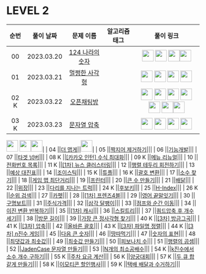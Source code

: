 # LEVEL 2

<!-- 
강동표 : <a href="***문제풀이링크***"><img src="https://avatars.githubusercontent.com/u/76652908?v=4" width="30px"></a>
김하영 : <a href="***문제풀이링크***"><img src="https://avatars.githubusercontent.com/u/83320865?v=4" width="30px"></a>
송병훈 : <a href="***문제풀이링크***"><img src="https://avatars.githubusercontent.com/u/92148521?v=4" width="30px"></a>
송찬환 : <a href="***문제풀이링크***"><img src="https://avatars.githubusercontent.com/u/23161060?v=4" width="30px"></a>
송혁준 : <a href="***문제풀이링크***"><img src="https://avatars.githubusercontent.com/u/94898193?v=4" width="30px"></a>
신창학 : <a href="***문제풀이링크***"><img src="https://avatars.githubusercontent.com/u/93763809?v=4" width="30px"></a>
정  민 : <a href="***문제풀이링크***"><img src="https://avatars.githubusercontent.com/u/112797177?v=4" width="30px"></a>
정수정 : <a href="***문제풀이링크***"><img src="https://avatars.githubusercontent.com/u/37768793?v=4" width="30px"></a>
-->

| 순번|풀이 날짜|문제 이름|알고리즘 태그|풀이 링크 |
| :--:|:--:|:--:|:--:|:--:|
| 00 |2023.03.20|[124 나라의 숫자](https://programmers.co.kr/learn/courses/30/lessons/12899)||<a href="https://github.com/thdqudgns/Algorithm/blob/main/%ED%94%84%EB%A1%9C%EA%B7%B8%EB%9E%98%EB%A8%B8%EC%8A%A4/lv2/12899.%E2%80%85124%E2%80%85%EB%82%98%EB%9D%BC%EC%9D%98%E2%80%85%EC%88%AB%EC%9E%90/124%E2%80%85%EB%82%98%EB%9D%BC%EC%9D%98%E2%80%85%EC%88%AB%EC%9E%90.java"><img src="https://avatars.githubusercontent.com/u/92148521?v=4" width="30px"></a> <a  href="https://github.com/sujeong1201/Algorithm/blob/main/%ED%94%84%EB%A1%9C%EA%B7%B8%EB%9E%98%EB%A8%B8%EC%8A%A4/lv2/12899.%E2%80%85124%E2%80%85%EB%82%98%EB%9D%BC%EC%9D%98%E2%80%85%EC%88%AB%EC%9E%90/124%E2%80%85%EB%82%98%EB%9D%BC%EC%9D%98%E2%80%85%EC%88%AB%EC%9E%90.java"><img src="https://avatars.githubusercontent.com/u/37768793?v=4" width="30px"></a> <a href="https://github.com/cksghks89/Algorithm/blob/master/src/programmers/level2/Programmers_124%EB%82%98%EB%9D%BC%EC%9D%98%EC%88%AB%EC%9E%90.java"><img src="https://avatars.githubusercontent.com/cksghks89" width="30px"></a><a href="https://github.com/hayeongK/Algorithm/blob/main/%ED%94%84%EB%A1%9C%EA%B7%B8%EB%9E%98%EB%A8%B8%EC%8A%A4/lv2/12899.%E2%80%85124%E2%80%85%EB%82%98%EB%9D%BC%EC%9D%98%E2%80%85%EC%88%AB%EC%9E%90/124%E2%80%85%EB%82%98%EB%9D%BC%EC%9D%98%E2%80%85%EC%88%AB%EC%9E%90.java"><img src="https://avatars.githubusercontent.com/u/83320865?v=4" width="30px"></a>|
| 01 |2023.03.21|[멀쩡한 사각형](https://programmers.co.kr/learn/courses/30/lessons/62048)||<a href="https://github.com/cksghks89/Algorithm/blob/master/src/programmers/level2/Programmers_%EB%A9%80%EC%A9%A1%ED%95%9C%EC%82%AC%EA%B0%81%ED%98%95.java"><img src="https://avatars.githubusercontent.com/cksghks89" width="30px"></a> <a href="https://github.com/thdqudgns/Algorithm/blob/main/%ED%94%84%EB%A1%9C%EA%B7%B8%EB%9E%98%EB%A8%B8%EC%8A%A4/lv2/62048.%E2%80%85%EB%A9%80%EC%A9%A1%ED%95%9C%E2%80%85%EC%82%AC%EA%B0%81%ED%98%95/%EB%A9%80%EC%A9%A1%ED%95%9C%E2%80%85%EC%82%AC%EA%B0%81%ED%98%95.java"><img src="https://avatars.githubusercontent.com/u/92148521?v=4" width="30px"></a> <a href="https://github.com/97Kzone/CodeTest_practice/blob/main/PG_Level2/%EB%A9%80%EC%A9%A1%ED%95%9C%EC%82%AC%EA%B0%81%ED%98%95.java"><img src="https://avatars.githubusercontent.com/u/76652908?s=400&u=54f2f2a283932903f96db24326395df4d70b406f&v=4" width="30px"></a> <a href="https://github.com/sujeong1201/Algorithm/blob/main/%ED%94%84%EB%A1%9C%EA%B7%B8%EB%9E%98%EB%A8%B8%EC%8A%A4/lv2/62048.%E2%80%85%EB%A9%80%EC%A9%A1%ED%95%9C%E2%80%85%EC%82%AC%EA%B0%81%ED%98%95/%EB%A9%80%EC%A9%A1%ED%95%9C%E2%80%85%EC%82%AC%EA%B0%81%ED%98%95.java"><img src="https://avatars.githubusercontent.com/u/37768793?v=4" width="30px"></a>|
| 02 K |2023.03.22|[오픈채팅방](https://programmers.co.kr/learn/courses/30/lessons/42888)||<a href="https://github.com/cksghks89/Algorithm/blob/master/src/programmers/level2/Programmers_%EC%98%A4%ED%94%88%EC%B1%84%ED%8C%85%EB%B0%A9.java"><img src="https://avatars.githubusercontent.com/cksghks89" width="30px"></a> <a href="https://github.com/sujeong1201/Algorithm/blob/main/%ED%94%84%EB%A1%9C%EA%B7%B8%EB%9E%98%EB%A8%B8%EC%8A%A4/lv2/42888.%E2%80%85%EC%98%A4%ED%94%88%EC%B1%84%ED%8C%85%EB%B0%A9/%EC%98%A4%ED%94%88%EC%B1%84%ED%8C%85%EB%B0%A9.java"><img src="https://avatars.githubusercontent.com/u/37768793?v=4" width="30px"></a> <a href="https://github.com/JeongMiiiin/algorithm/blob/main/%ED%94%84%EB%A1%9C%EA%B7%B8%EB%9E%98%EB%A8%B8%EC%8A%A4/lv2/42888.%E2%80%85%EC%98%A4%ED%94%88%EC%B1%84%ED%8C%85%EB%B0%A9/%EC%98%A4%ED%94%88%EC%B1%84%ED%8C%85%EB%B0%A9.java"><img src="https://avatars.githubusercontent.com/u/112797177?v=4" width="30px" style="max-width: 100%;"></a> <a href="https://github.com/thdqudgns/Algorithm/blob/main/%ED%94%84%EB%A1%9C%EA%B7%B8%EB%9E%98%EB%A8%B8%EC%8A%A4/lv2/42888.%E2%80%85%EC%98%A4%ED%94%88%EC%B1%84%ED%8C%85%EB%B0%A9/%EC%98%A4%ED%94%88%EC%B1%84%ED%8C%85%EB%B0%A9.java"><img src="https://avatars.githubusercontent.com/u/92148521?v=4" width="30px"></a> <a href="https://github.com/97Kzone/CodeTest_practice/blob/main/PG_Level2/%EC%98%A4%ED%94%88%EC%B1%84%ED%8C%85%EB%B0%A9.java"><img src="https://avatars.githubusercontent.com/u/76652908?v=4" width="30px"></a> <a href="https://github.com/leon4652/Solve-Algorithm/blob/main/%EC%98%A4%ED%94%88%EC%B1%84%ED%8C%85%EB%B0%A9"><img src="https://avatars.githubusercontent.com/u/93763809?v=4" width="30px"></a><a href="https://github.com/hayeongK/Algorithm/blob/main/%ED%94%84%EB%A1%9C%EA%B7%B8%EB%9E%98%EB%A8%B8%EC%8A%A4/lv2/42888.%E2%80%85%EC%98%A4%ED%94%88%EC%B1%84%ED%8C%85%EB%B0%A9/%EC%98%A4%ED%94%88%EC%B1%84%ED%8C%85%EB%B0%A9.java"><img src="https://avatars.githubusercontent.com/u/83320865?v=4" width="30px"></a>|
| 03 K |2023.03.23|[문자열 압축](https://programmers.co.kr/learn/courses/30/lessons/60057)||<a href="https://github.com/JeongMiiiin/algorithm/blob/main/%ED%94%84%EB%A1%9C%EA%B7%B8%EB%9E%98%EB%A8%B8%EC%8A%A4/lv2/60057.%E2%80%85%EB%AC%B8%EC%9E%90%EC%97%B4%E2%80%85%EC%95%95%EC%B6%95/%EB%AC%B8%EC%9E%90%EC%97%B4%E2%80%85%EC%95%95%EC%B6%95.java"><img src="https://avatars.githubusercontent.com/u/112797177?v=4" width="30px" style="max-width: 100%;"></a> <a href="https://github.com/thdqudgns/Algorithm/blob/main/%ED%94%84%EB%A1%9C%EA%B7%B8%EB%9E%98%EB%A8%B8%EC%8A%A4/lv2/60057.%E2%80%85%EB%AC%B8%EC%9E%90%EC%97%B4%E2%80%85%EC%95%95%EC%B6%95/%EB%AC%B8%EC%9E%90%EC%97%B4%E2%80%85%EC%95%95%EC%B6%95.java"><img src="https://avatars.githubusercontent.com/u/92148521?v=4" width="30px"></a> <a href="https://github.com/97Kzone/CodeTest_practice/blob/main/PG_Level2/%EB%AC%B8%EC%9E%90%EC%97%B4%EC%95%95%EC%B6%95.java"><img src="https://avatars.githubusercontent.com/u/76652908?v=4" width="30px"></a> <a href="https://github.com/sujeong1201/Algorithm/blob/main/%ED%94%84%EB%A1%9C%EA%B7%B8%EB%9E%98%EB%A8%B8%EC%8A%A4/lv2/60057.%E2%80%85%EB%AC%B8%EC%9E%90%EC%97%B4%E2%80%85%EC%95%95%EC%B6%95/%EB%AC%B8%EC%9E%90%EC%97%B4%E2%80%85%EC%95%95%EC%B6%95.java"><img src="https://avatars.githubusercontent.com/u/37768793?v=4" width="30px">
<a href="https://github.com/leon4652/Solve-Algorithm/blob/main/%EB%AC%B8%EC%9E%90%EC%97%B4%EC%95%95%EC%B6%95"><img src="https://avatars.githubusercontent.com/u/93763809?v=4" width="30px"></a>
</a><!-- 여기 --> <a href="https://github.com/cksghks89/Algorithm/blob/master/%ED%94%84%EB%A1%9C%EA%B7%B8%EB%9E%98%EB%A8%B8%EC%8A%A4/lv2/60057.%E2%80%85%EB%AC%B8%EC%9E%90%EC%97%B4%E2%80%85%EC%95%95%EC%B6%95/%EB%AC%B8%EC%9E%90%EC%97%B4%E2%80%85%EC%95%95%EC%B6%95.java"><img src="https://avatars.githubusercontent.com/cksghks89" width="30px"></a><a href="https://github.com/hayeongK/Algorithm/blob/main/%ED%94%84%EB%A1%9C%EA%B7%B8%EB%9E%98%EB%A8%B8%EC%8A%A4/lv2/60057.%E2%80%85%EB%AC%B8%EC%9E%90%EC%97%B4%E2%80%85%EC%95%95%EC%B6%95/%EB%AC%B8%EC%9E%90%EC%97%B4%E2%80%85%EC%95%95%EC%B6%95.java"><img src="https://avatars.githubusercontent.com/u/83320865?v=4" width="30px"></a>|
| 04 ||[더 맵게](https://programmers.co.kr/learn/courses/30/lessons/42626)||<a href="https://github.com/hayeongK/Algorithm/blob/main/%ED%94%84%EB%A1%9C%EA%B7%B8%EB%9E%98%EB%A8%B8%EC%8A%A4/lv2/42626.%E2%80%85%EB%8D%94%E2%80%85%EB%A7%B5%EA%B2%8C/%EB%8D%94%E2%80%85%EB%A7%B5%EA%B2%8C.java"><img src="https://avatars.githubusercontent.com/u/83320865?v=4" width="30px"></a>|
| 05 ||[짝지어 제거하기](https://programmers.co.kr/learn/courses/30/lessons/12973)||<!-- 여기 -->|
| 06 ||[기능개발](https://programmers.co.kr/learn/courses/30/lessons/42586)||<!-- 여기 -->|
| 07 ||[타겟 넘버](https://programmers.co.kr/learn/courses/30/lessons/43165)||<!-- 여기 -->|
| 08 K ||[[카카오 인턴] 수식 최대화](https://programmers.co.kr/learn/courses/30/lessons/67257)||<!-- 여기 -->|
| 09 K ||[메뉴 리뉴얼](https://programmers.co.kr/learn/courses/30/lessons/72411)||<!-- 여기 -->|
| 10 ||[전화번호 목록](https://programmers.co.kr/learn/courses/30/lessons/42577)||<!-- 여기 -->|
| 11 K ||[[1차] 뉴스 클러스터링](https://programmers.co.kr/learn/courses/30/lessons/17677)||<!-- 여기 -->|
| 12 ||[행렬 테두리 회전하기](https://programmers.co.kr/learn/courses/30/lessons/77485)||<!-- 여기 -->|
| 13 ||[예상 대진표](https://programmers.co.kr/learn/courses/30/lessons/12985)||<!-- 여기 -->|
| 14 ||[조이스틱](https://programmers.co.kr/learn/courses/30/lessons/42860)||<!-- 여기 -->|
| 15 K ||[튜플](https://programmers.co.kr/learn/courses/30/lessons/64065)||<!-- 여기 -->|
| 16 K ||[괄호 변환](https://programmers.co.kr/learn/courses/30/lessons/60058)||<!-- 여기 -->|
| 17 ||[소수 찾기](https://programmers.co.kr/learn/courses/30/lessons/42839)||<!-- 여기 -->|
| 18 ||[게임 맵 최단거리](https://programmers.co.kr/learn/courses/30/lessons/1844)||<!-- 여기 -->|
| 19 ||[프린터](https://programmers.co.kr/learn/courses/30/lessons/42587)||<!-- 여기 -->|
| 20 ||[큰 수 만들기](https://programmers.co.kr/learn/courses/30/lessons/42883)||<!-- 여기 -->|
| 21 ||[배달](https://programmers.co.kr/learn/courses/30/lessons/12978)||<!-- 여기 -->|
| 22 ||[위장](https://programmers.co.kr/learn/courses/30/lessons/42578)||<!-- 여기 -->|
| 23 ||[다리를 지나는 트럭](https://programmers.co.kr/learn/courses/30/lessons/42583)||<!-- 여기 -->|
| 24 K ||[후보키](https://programmers.co.kr/learn/courses/30/lessons/42890)||<!-- 여기 -->|
| 25 ||[H-Index](https://programmers.co.kr/learn/courses/30/lessons/42747)||<!-- 여기 -->|
| 26 K ||[순위 검색](https://programmers.co.kr/learn/courses/30/lessons/72412)||<!-- 여기 -->|
| 27 ||[카펫](https://programmers.co.kr/learn/courses/30/lessons/42842)||<!-- 여기 -->|
| 28 ||[[1차] 프렌즈4블](https://programmers.co.kr/learn/courses/30/lessons/17679)||<!-- 여기 -->|
| 29 ||[영어 끝말잇기](https://programmers.co.kr/learn/courses/30/lessons/12981)||<!-- 여기 -->|
| 30 ||[구명보트](https://programmers.co.kr/learn/courses/30/lessons/42885)||<!-- 여기 -->|
| 31 ||[주식가격](https://programmers.co.kr/learn/courses/30/lessons/42584)||<!-- 여기 -->|
| 32 ||[삼각 달팽이](https://programmers.co.kr/learn/courses/30/lessons/68645)||<!-- 여기 -->|
| 33 ||[점프와 순간 이동](https://programmers.co.kr/learn/courses/30/lessons/12980)||<!-- 여기 -->|
| 34 ||[이진 변환 반복하기](https://programmers.co.kr/learn/courses/30/lessons/70129)||<!-- 여기 -->|
| 35 ||[[1차] 캐시](https://programmers.co.kr/learn/courses/30/lessons/17680)||<!-- 여기 -->|
| 36 ||[스킬트리](https://programmers.co.kr/learn/courses/30/lessons/49993)||<!-- 여기 -->|
| 37 ||[쿼드압축 후 개수 세기](https://programmers.co.kr/learn/courses/30/lessons/68936)||<!-- 여기 -->|
| 38 ||[방문 길이](https://programmers.co.kr/learn/courses/30/lessons/49994)||<!-- 여기 -->|
| 39 ||[가장 큰 정사각형 찾기](https://programmers.co.kr/learn/courses/30/lessons/12905)||<!-- 여기 -->|
| 40 K ||[[3차] 방금그곡](https://programmers.co.kr/learn/courses/30/lessons/17683)||<!-- 여기 -->|
| 41 K ||[[3차] 압축](https://programmers.co.kr/learn/courses/30/lessons/17684)||<!-- 여기 -->|
| 42 ||[올바른 괄호](https://programmers.co.kr/learn/courses/30/lessons/12909)||<!-- 여기 -->|
| 43 K ||[[3차] 파일명 정렬](https://programmers.co.kr/learn/courses/30/lessons/17686)||<!-- 여기 -->|
| 44 K ||[[3차] n진수 게임](https://programmers.co.kr/learn/courses/30/lessons/17687)||<!-- 여기 -->|
| 45 ||[다음 큰 숫자](https://programmers.co.kr/learn/courses/30/lessons/12911)||<!-- 여기 -->|
| 46 ||[땅따먹기](https://programmers.co.kr/learn/courses/30/lessons/12913)||<!-- 여기 -->|
| 47 ||[숫자의 표현](https://programmers.co.kr/learn/courses/30/lessons/12924)||<!-- 여기 -->|
| 48 ||[최댓값과 최솟값](https://programmers.co.kr/learn/courses/30/lessons/12939)||<!-- 여기 -->|
| 49 ||[최솟값 만들기](https://programmers.co.kr/learn/courses/30/lessons/12941)||<!-- 여기 -->|
| 50 ||[피보나치 수](https://programmers.co.kr/learn/courses/30/lessons/12945)||<!-- 여기 -->|
| 51 ||[행렬의 곱셈](https://programmers.co.kr/learn/courses/30/lessons/12949)||<!-- 여기 -->|
| 52 ||[JadenCase 문자열 만들기](https://programmers.co.kr/learn/courses/30/lessons/12951)||<!-- 여기 -->|
| 53 ||[N개의 최소공배수](https://programmers.co.kr/learn/courses/30/lessons/12953)||<!-- 여기 -->|
| 54 K ||[k진수에서 소수 개수 구하기](https://programmers.co.kr/learn/courses/30/lessons/92335)||<!-- 여기 -->|
| 55 K ||[주차 요금 계산](https://programmers.co.kr/learn/courses/30/lessons/92341)||<!-- 여기 -->|
| 56 K ||[양궁대회](https://programmers.co.kr/learn/courses/30/lessons/92342)||<!-- 여기 -->|
| 57 K ||[두 큐 합 같게 만들기](https://programmers.co.kr/learn/courses/30/lessons/118667)||<!-- 여기 -->|
| 58 K ||[이모티콘 할인행사](https://programmers.co.kr/learn/courses/30/lessons/150368)||<!-- 여기 -->|
| 59 K ||[택배 배달과 수거하기](https://programmers.co.kr/learn/courses/30/lessons/150369)||<!-- 여기 -->|
